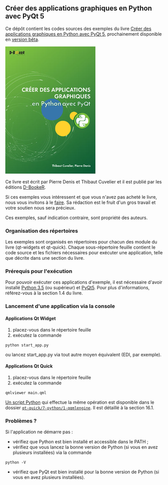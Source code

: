 ## Créer des applications graphiques en Python avec PyQt 5
Ce dépôt contient les codes sources des exemples du livre [Créer des applications graphiques en Python avec PyQt 5](http://www.d-booker.fr/qt-python/376-creer-des-applications-graphiques-en-python-avec-pyqt.html), prochainement disponible en [version bêta](http://www.d-booker.fr/content/48-version-beta).


![Couverture du livre](qt-python-couv_github.jpg)

Ce livre est écrit par Pierre Denis et Thibaut Cuvelier
et il est publié par les éditions [D-BookeR](http://www.d-booker.fr).

Si ces exemples vous intéressent et que vous n'avez pas acheté le livre, nous vous invitons à le [faire](http://www.d-booker.fr/qt-python/376-creer-des-applications-graphiques-en-python-avec-pyqt.html). Sa rédaction est le fruit d'un gros travail et votre soutien nous sera précieux.

Ces exemples, sauf indication contraire, sont propriété des auteurs.

### Organisation des répertoires
Les exemples sont organisés en répertoires pour chacun des module du livre (qt-widgets et qt-quick). Chaque sous-répertoire feuille contient le code source et les fichiers nécessaires pour exécuter une application, telle que décrite dans une section du livre.

### Prérequis pour l'exécution
Pour pouvoir exécuter ces applications d'exemple, il est nécessaire d'avoir installé [Python 3.5](https://www.python.org/downloads/release/python-350/) (ou supérieur) et [PyQt5](https://www.riverbankcomputing.com/software/pyqt/intro).
Pour plus d'informations, référez-vous à la section 1.4 du livre.

### Lancement d'une application via la console
#### Applications Qt Widget
1. placez-vous dans le répertoire feuille
2. exécutez la commande
```
python start_app.py
```
ou lancez start_app.py via tout autre moyen équivalent (EDI, par exemple). 
#### Applications Qt Quick
1. placez-vous dans le répertoire feuille
2. exécutez la commande
```
qmlviewer main.qml
```
[Un script Python](https://github.com/D-BookeR/GUI_en_Python_avec_PyQt_5/blob/master/qt-quick/7-python/1-qqmlengine/main.py) qui effectue la même opération est disponible dans le dossier [`qt-quick/7-python/1-qqmlengine`](https://github.com/D-BookeR/GUI_en_Python_avec_PyQt_5/tree/master/qt-quick/7-python/1-qqmlengine). Il est détaillé à la section 16.1. 

### Problèmes ?
Si l'application ne démarre pas : 

* vérifiez que Python est bien installé et accessible dans le PATH ; 
* vérifiez que vous lancez la bonne version de Python (si vous en avez plusieurs installées) via la commande
```
python -V
```
* vérifiez que PyQt est bien installé pour la bonne version de Python (si vous en avez plusieurs installées). 
